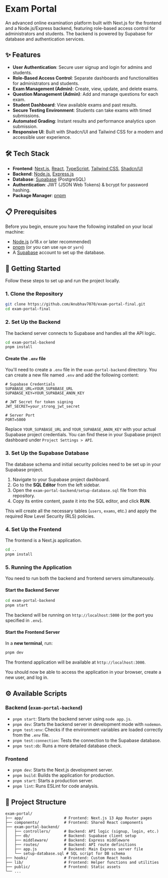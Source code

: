 # Exam Portal

An advanced online examination platform built with Next.js for the frontend and a Node.js/Express backend, featuring role-based access control for administrators and students. The backend is powered by Supabase for database and authentication services.

## ✨ Features

- **User Authentication**: Secure user signup and login for admins and students.
- **Role-Based Access Control**: Separate dashboards and functionalities for administrators and students.
- **Exam Management (Admin)**: Create, view, update, and delete exams.
- **Question Management (Admin)**: Add and manage questions for each exam.
- **Student Dashboard**: View available exams and past results.
- **Secure Testing Environment**: Students can take exams with timed submissions.
- **Automated Grading**: Instant results and performance analytics upon submission.
- **Responsive UI**: Built with Shadcn/UI and Tailwind CSS for a modern and accessible user experience.

## 🛠️ Tech Stack

- **Frontend**: [Next.js](https://nextjs.org/), [React](https://reactjs.org/), [TypeScript](https://www.typescriptlang.org/), [Tailwind CSS](https://tailwindcss.com/), [Shadcn/UI](https://ui.shadcn.com/)
- **Backend**: [Node.js](https://nodejs.org/), [Express.js](https://expressjs.com/)
- **Database**: [Supabase](https://supabase.com/) (PostgreSQL)
- **Authentication**: JWT (JSON Web Tokens) & bcrypt for password hashing.
- **Package Manager**: [pnpm](https://pnpm.io/)

## 📋 Prerequisites

Before you begin, ensure you have the following installed on your local machine:
- [Node.js](https://nodejs.org/en/) (v18.x or later recommended)
- [pnpm](https://pnpm.io/installation) (or you can use `npm` or `yarn`)
- A [Supabase](https://supabase.com/) account to set up the database.

## 🚀 Getting Started

Follow these steps to set up and run the project locally.

### 1. Clone the Repository

```bash
git clone https://github.com/Anubhav7070/exam-portal-final.git
cd exam-portal-final
```

### 2. Set Up the Backend

The backend server connects to Supabase and handles all the API logic.

```bash
cd exam-portal-backend
pnpm install
```

#### Create the `.env` file

You'll need to create a `.env` file in the `exam-portal-backend` directory. You can create a new file named `.env` and add the following content:

```env
# Supabase Credentials
SUPABASE_URL=YOUR_SUPABASE_URL
SUPABASE_KEY=YOUR_SUPABASE_ANON_KEY

# JWT Secret for token signing
JWT_SECRET=your_strong_jwt_secret

# Server Port
PORT=5000
```

Replace `YOUR_SUPABASE_URL` and `YOUR_SUPABASE_ANON_KEY` with your actual Supabase project credentials. You can find these in your Supabase project dashboard under `Project Settings > API`.

### 3. Set Up the Supabase Database

The database schema and initial security policies need to be set up in your Supabase project.

1.  Navigate to your Supabase project dashboard.
2.  Go to the **SQL Editor** from the left sidebar.
3.  Open the `exam-portal-backend/setup-database.sql` file from this repository.
4.  Copy its entire content, paste it into the SQL editor, and click **RUN**.

This will create all the necessary tables (`users`, `exams`, etc.) and apply the required Row Level Security (RLS) policies.

### 4. Set Up the Frontend

The frontend is a Next.js application.

```bash
cd .. 
pnpm install
```

### 5. Running the Application

You need to run both the backend and frontend servers simultaneously.

#### Start the Backend Server

```bash
cd exam-portal-backend
pnpm start 
```
The backend will be running on `http://localhost:5000` (or the port you specified in `.env`).

#### Start the Frontend Server

In a **new terminal**, run:

```bash
pnpm dev
```
The frontend application will be available at `http://localhost:3000`.

You should now be able to access the application in your browser, create a new user, and log in.

## ⚙️ Available Scripts

### Backend (`exam-portal-backend`)

- `pnpm start`: Starts the backend server using `node app.js`.
- `pnpm dev`: Starts the backend server in development mode with `nodemon`.
- `pnpm test:env`: Checks if the environment variables are loaded correctly from the `.env` file.
- `pnpm test:connection`: Tests the connection to the Supabase database.
- `pnpm test:db`: Runs a more detailed database check.

### Frontend

- `pnpm dev`: Starts the Next.js development server.
- `pnpm build`: Builds the application for production.
- `pnpm start`: Starts a production server.
- `pnpm lint`: Runs ESLint for code analysis.

## 📂 Project Structure

```
exam-portal/
├── app/                  # Frontend: Next.js 13 App Router pages
├── components/           # Frontend: Shared React components
├── exam-portal-backend/
│   ├── controllers/      # Backend: API logic (signup, login, etc.)
│   ├── db/               # Backend: Supabase client setup
│   ├── middleware/       # Backend: Express middleware
│   ├── routes/           # Backend: API route definitions
│   ├── app.js            # Backend: Main Express server file
│   └── setup-database.sql # SQL script for DB schema
├── hooks/                # Frontend: Custom React hooks
├── lib/                  # Frontend: Helper functions and utilities
├── public/               # Frontend: Static assets
└── ...
``` 